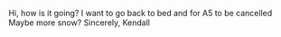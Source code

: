 Hi, how is it going?
I want to go back to bed
and for A5 to be cancelled
Maybe more snow?
Sincerely, Kendall
